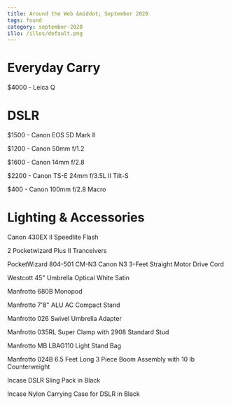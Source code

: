 ```yaml
---
title: Around the Web &middot; September 2020
tags: found
category: september-2020
illo: /illos/default.png
---
```


# Everyday Carry
$4000 - Leica Q

# DSLR
$1500 - Canon EOS 5D Mark II

$1200 - Canon 50mm f/1.2

$1600 - Canon 14mm f/2.8

$2200 - Canon TS-E 24mm f/3.5L II Tilt-S

$400 - Canon 100mm f/2.8 Macro

# Lighting & Accessories
Canon 430EX II Speedlite Flash

2 Pocketwizard Plus II Tranceivers

PocketWizard 804-501 CM-N3 Canon N3 3-Feet Straight Motor Drive Cord

Westcott 45" Umbrella Optical White Satin

Manfrotto 680B Monopod

Manfrotto 7'8" ALU AC Compact Stand

Manfrotto 026 Swivel Umbrella Adapter

Manfrotto 035RL Super Clamp with 2908 Standard Stud

Manfrotto MB LBAG110 Light Stand Bag

Manfrotto 024B 6.5 Feet Long 3 Piece Boom Assembly with 10 lb Counterweight

Incase DSLR Sling Pack in Black

Incase Nylon Carrying Case for DSLR in Black
